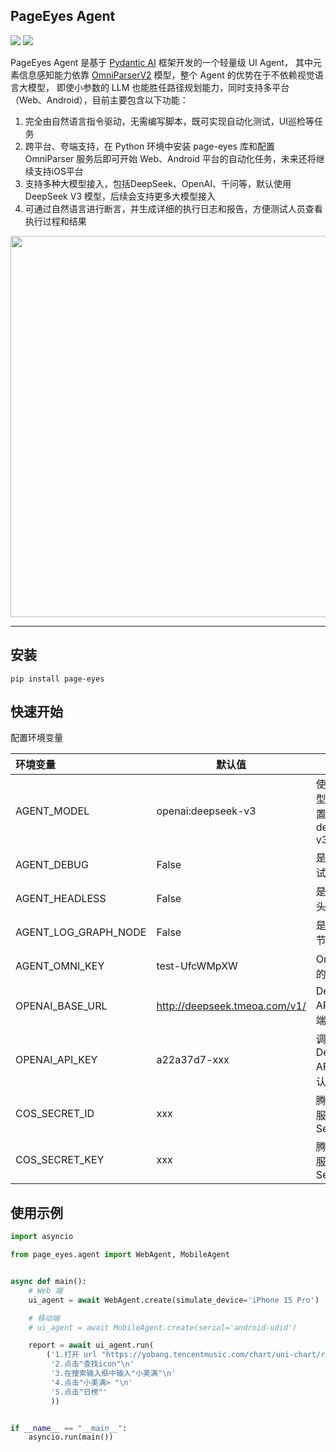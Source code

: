 ## PageEyes Agent

![](https://img.shields.io/badge/build-passing-brightgreen)
![](https://img.shields.io/badge/python-12-blue?logo=python)

PageEyes Agent 是基于 [Pydantic AI](https://ai.pydantic.dev/#why-use-pydanticai) 框架开发的一个轻量级 UI Agent，
其中元素信息感知能力依靠 [OmniParserV2](https://huggingface.co/microsoft/OmniParser-v2.0) 模型，整个 Agent 的优势在于不依赖视觉语言大模型，
即使小参数的 LLM 也能胜任路径规划能力，同时支持多平台（Web、Android），目前主要包含以下功能：

1. 完全由自然语言指令驱动，无需编写脚本，既可实现自动化测试，UI巡检等任务
2. 跨平台、夸端支持，在 Python 环境中安装 page-eyes 库和配置 OmniParser 服务后即可开始 Web、Android 平台的自动化任务，未来还将继续支持iOS平台
3. 支持多种大模型接入，包括DeepSeek、OpenAI、千问等，默认使用 DeepSeek V3 模型，后续会支持更多大模型接入
4. 可通过自然语言进行断言，并生成详细的执行日志和报告，方便测试人员查看执行过程和结果

<img title="" src="https://cdn-y.tencentmusic.com/1e1e171e6dd06b6808489acd381db735.png" alt="" width="610" data-align="center">

***

## 安装

```shell
pip install page-eyes
```
## 快速开始
配置环境变量

| 环境变量          | 默认值                           | 说明                                                                 |
|:------------------|-------------------------------|----------------------------------------------------------------------|
| AGENT_MODEL       | openai:deepseek-v3            | 使用的AI模型，当前设置为deepseek-v3                                  |
| AGENT_DEBUG       | False                         | 是否启用调试模式                                                     |
| AGENT_HEADLESS    | False                         | 是否使用无头模式                                                     |
| AGENT_LOG_GRAPH_NODE | False                         | 是否记录图节点日志                                                   |
| AGENT_OMNI_KEY    | test-UfcWMpXW                 | Omni服务的认证密钥                                                   |
| OPENAI_BASE_URL   | http://deepseek.tmeoa.com/v1/ | DeepSeek API的服务端点                                               |
| OPENAI_API_KEY    | a22a37d7-xxx                  | 调用DeepSeek API所需的认证密钥                                       |
| COS_SECRET_ID     | xxx                           | 腾讯云COS服务的Secret ID                                             |
| COS_SECRET_KEY    | xxx                           | 腾讯云COS服务的Secret Key                                            |

## 使用示例

```python
import asyncio

from page_eyes.agent import WebAgent, MobileAgent


async def main():
    # Web 端
    ui_agent = await WebAgent.create(simulate_device='iPhone 15 Pro')

    # 移动端
    # ui_agent = await MobileAgent.create(serial='android-udid')

    report = await ui_agent.run(
        ('1.打开 url "https://yobang.tencentmusic.com/chart/uni-chart/rankList/"\n'
         '2.点击"查找icon"\n'
         '3.在搜索输入框中输入"小美满"\n'
         '4.点击"小美满> "\n'
         '5.点击"日榜"'
         ))


if __name__ == "__main__":
    asyncio.run(main())
```